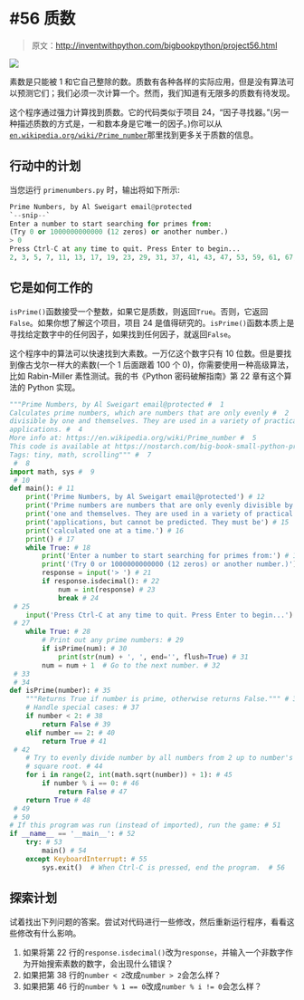 # #56 质数

> 原文：<http://inventwithpython.com/bigbookpython/project56.html>

![](img/9d995d63aaead72cad01120081eb8f75.png)

素数是只能被 1 和它自己整除的数。质数有各种各样的实际应用，但是没有算法可以预测它们；我们必须一次计算一个。然而，我们知道有无限多的质数有待发现。

这个程序通过强力计算找到质数。它的代码类似于项目 24，“因子寻找器。”(另一种描述质数的方式是，一和数本身是它唯一的因子。)你可以从[`en.wikipedia.org/wiki/Prime_number`](https://en.wikipedia.org/wiki/Prime_number)那里找到更多关于质数的信息。

## 行动中的计划

当您运行 `primenumbers.py` 时，输出将如下所示:

```py
Prime Numbers, by Al Sweigart email@protected
`--snip--`
Enter a number to start searching for primes from:
(Try 0 or 1000000000000 (12 zeros) or another number.)
> 0
Press Ctrl-C at any time to quit. Press Enter to begin...
2, 3, 5, 7, 11, 13, 17, 19, 23, 29, 31, 37, 41, 43, 47, 53, 59, 61, 67, 71, 73, 79, 83, 89, 97, 101, 103, 107, 109, 113, 127, 131, 137, 139, 149, 151, 157, 163, 167, 173, 179, 181, 191, 193, 197, 199, 211, 223, 227, 229, 233, 239, 241, 251, 257, 263, 269, 271, 277, 281, 283, 293, 307, 311, 313, 317, 331, 337, 347, 349, 353, 359, 367, 373, 379, 383, 389, 397, 401, 409, 419, 421, 431, 433, 439, 443, 449, 457, 461, 463, 467, 479, 487, 491, 499, 503, 509, 521, 523, 541, 547, 557, 563, 569, 571, 577, 587, 593, 599, 601, 607, 613, 617, 619, 631, 641, 643, 647, `--snip--`
```

## 它是如何工作的

`isPrime()`函数接受一个整数，如果它是质数，则返回`True`。否则，它返回`False`。如果你想了解这个项目，项目 24 是值得研究的。`isPrime()`函数本质上是寻找给定数字中的任何因子，如果找到任何因子，就返回`False`。

这个程序中的算法可以快速找到大素数。一万亿这个数字只有 10 位数。但是要找到像古戈尔一样大的素数(一个 1 后面跟着 100 个 0)，你需要使用一种高级算法，比如 Rabin-Miller 素性测试。我的书《Python 密码破解指南》第 22 章有这个算法的 Python 实现。

```py
"""Prime Numbers, by Al Sweigart email@protected #  1
Calculates prime numbers, which are numbers that are only evenly #  2
divisible by one and themselves. They are used in a variety of practical #  3
applications. #  4
More info at: https://en.wikipedia.org/wiki/Prime_number #  5
This code is available at https://nostarch.com/big-book-small-python-programming #  6
Tags: tiny, math, scrolling""" #  7
 #  8
import math, sys #  9
 # 10
def main(): # 11
    print('Prime Numbers, by Al Sweigart email@protected') # 12
    print('Prime numbers are numbers that are only evenly divisible by') # 13
    print('one and themselves. They are used in a variety of practical') # 14
    print('applications, but cannot be predicted. They must be') # 15
    print('calculated one at a time.') # 16
    print() # 17
    while True: # 18
        print('Enter a number to start searching for primes from:') # 19
        print('(Try 0 or 1000000000000 (12 zeros) or another number.)') # 20
        response = input('> ') # 21
        if response.isdecimal(): # 22
            num = int(response) # 23
            break # 24
 # 25
    input('Press Ctrl-C at any time to quit. Press Enter to begin...') # 26
 # 27
    while True: # 28
        # Print out any prime numbers: # 29
        if isPrime(num): # 30
            print(str(num) + ', ', end='', flush=True) # 31
        num = num + 1  # Go to the next number. # 32
 # 33
 # 34
def isPrime(number): # 35
    """Returns True if number is prime, otherwise returns False.""" # 36
    # Handle special cases: # 37
    if number < 2: # 38
        return False # 39
    elif number == 2: # 40
        return True # 41
 # 42
    # Try to evenly divide number by all numbers from 2 up to number's # 43
    # square root. # 44
    for i in range(2, int(math.sqrt(number)) + 1): # 45
        if number % i == 0: # 46
            return False # 47
    return True # 48
 # 49
 # 50
# If this program was run (instead of imported), run the game: # 51
if __name__ == '__main__': # 52
    try: # 53
        main() # 54
    except KeyboardInterrupt: # 55
        sys.exit()  # When Ctrl-C is pressed, end the program.  # 56
```

## 探索计划

试着找出下列问题的答案。尝试对代码进行一些修改，然后重新运行程序，看看这些修改有什么影响。

1.  如果将第 22 行的`response.isdecimal()`改为`response`，并输入一个非数字作为开始搜索素数的数字，会出现什么错误？
2.  如果把第 38 行的`number < 2`改成`number > 2`会怎么样？
3.  如果把第 46 行的`number % 1 == 0`改成`number % i != 0`会怎么样？